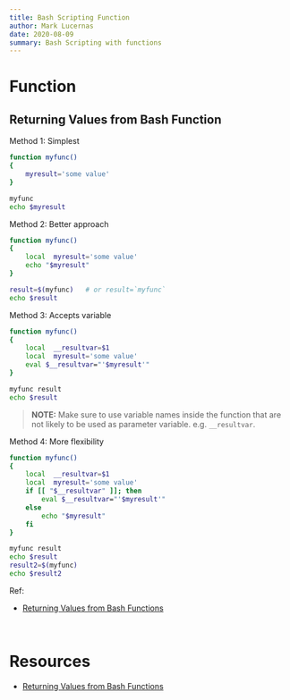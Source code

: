 ```yaml
---
title: Bash Scripting Function
author: Mark Lucernas
date: 2020-08-09
summary: Bash Scripting with functions
---
```



# Function

## Returning Values from Bash Function

Method 1: Simplest

```bash
function myfunc()
{
    myresult='some value'
}

myfunc
echo $myresult
```

Method 2: Better approach

```bash
function myfunc()
{
    local  myresult='some value'
    echo "$myresult"
}

result=$(myfunc)   # or result=`myfunc`
echo $result
```

Method 3: Accepts variable

```bash
function myfunc()
{
    local  __resultvar=$1
    local  myresult='some value'
    eval $__resultvar="'$myresult'"
}

myfunc result
echo $result
```

> **NOTE:** Make sure to use variable names inside the function that are not
likely to be used as parameter variable. e.g. `__resultvar`.

Method 4: More flexibility

```bash
function myfunc()
{
    local  __resultvar=$1
    local  myresult='some value'
    if [[ "$__resultvar" ]]; then
        eval $__resultvar="'$myresult'"
    else
        echo "$myresult"
    fi
}

myfunc result
echo $result
result2=$(myfunc)
echo $result2
```

Ref:

  - [Returning Values from Bash Functions](https://www.linuxjournal.com/content/return-values-bash-functions#:~:text=The%20simplest%20way%20to%20return%20a%20value%20from,the%20global%20variable%20myresult%20to%20the%20function%20result.)

<br>

# Resources

  - [Returning Values from Bash Functions](https://www.linuxjournal.com/content/return-values-bash-functions#:~:text=The%20simplest%20way%20to%20return%20a%20value%20from,the%20global%20variable%20myresult%20to%20the%20function%20result.)

